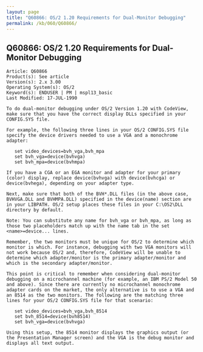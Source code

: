 ```yaml
---
layout: page
title: "Q60866: OS/2 1.20 Requirements for Dual-Monitor Debugging"
permalink: /kb/060/Q60866/
---
```


## Q60866: OS/2 1.20 Requirements for Dual-Monitor Debugging

	Article: Q60866
	Product(s): See article
	Version(s): 2.x 3.00
	Operating System(s): OS/2
	Keyword(s): ENDUSER | PM | mspl13_basic
	Last Modified: 17-JUL-1990
	
	To do dual-monitor debugging under OS/2 Version 1.20 with CodeView,
	make sure that you have the correct display DLLs specified in your
	CONFIG.SYS file.
	
	For example, the following three lines in your OS/2 CONFIG.SYS file
	specify the device drivers needed to use a VGA and a monochrome
	adapter:
	
	   set video_devices=bvh_vga,bvh_mpa
	   set bvh_vga=device(bvhvga)
	   set bvh_mpa=device(bvhmpa)
	
	If you have a CGA or an EGA monitor and adapter for your primary
	(color) display, replace device(bvhvga) with device(bvhcga) or
	device(bvhega), depending on your adapter type.
	
	Next, make sure that both of the BVH*.DLL files (in the above case,
	BVHVGA.DLL and BVHMPA.DLL) specified in the device(name) section are
	in your LIBPATH. OS/2 setup places these files in your C:\OS2\DLL
	directory by default.
	
	Note: You can substitute any name for bvh_vga or bvh_mpa, as long as
	those two placeholders match up with the name tab in the set
	<name>=device... lines.
	
	Remember, the two monitors must be unique for OS/2 to determine which
	monitor is which. For instance, debugging with two VGA monitors will
	not work because OS/2 and, therefore, CodeView will be unable to
	determine which adapter/monitor is the primary adapter/monitor and
	which is the secondary adapter/monitor.
	
	This point is critical to remember when considering dual-monitor
	debugging on a microchannel machine (for example, an IBM PS/2 Model 50
	and above). Since there are currently no microchannel monochrome
	adapter cards on the market, the only alternative is to use a VGA and
	an 8514 as the two monitors. The following are the matching three
	lines for your OS/2 CONFIG.SYS file for that scenario:
	
	   set video_devices=bvh_vga,bvh_8514
	   set bvh_8514=device(bvh8514)
	   set bvh_vga=device(bvhvga)
	
	Using this setup, the 8514 monitor displays the graphics output (or
	the Presentation Manager screen) and the VGA is the debug monitor and
	displays all text output.
